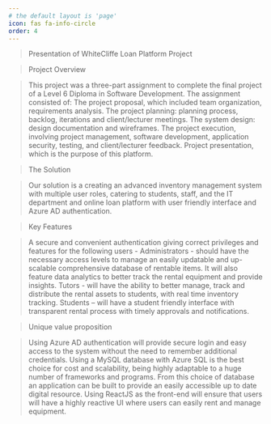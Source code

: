 ```yaml
---
# the default layout is 'page'
icon: fas fa-info-circle
order: 4
---
```


>Presentation of WhiteCliffe Loan Platform Project

>Project Overview

>This project was a three-part assignment to complete the final project of a Level 6 Diploma in Software Development. The assignment consisted of:
The project proposal, which included team organization, requirements analysis. The project planning: planning process, backlog, iterations and client/lecturer meetings. The system design: design documentation and wireframes.
The project execution, involving project management, software development, application security, testing, and client/lecturer feedback.
Project presentation, which is the purpose of this platform.

>The Solution

>Our solution is a creating an advanced inventory management system with multiple user roles, catering to students, staff, and the IT department and online loan platform with user friendly interface and Azure AD authentication.

>Key Features 

>A secure and convenient authentication giving correct privileges and features for the following users -
Administrators - should have the necessary access levels to manage an easily updatable and up-scalable comprehensive database of rentable items.  It will also feature data analytics to better track the rental equipment and provide insights.
Tutors - will have the ability to better manage, track and distribute the rental assets to students, with real time inventory tracking.
Students – will have a student friendly interface with transparent rental process with timely approvals and notifications.

>Unique value proposition

>Using Azure AD authentication will provide secure login and easy access to the system without the need to remember additional credentials.
Using a MySQL database with Azure SQL is the best choice for cost and scalability, being highly adaptable to a huge number of frameworks and programs.  From this choice of database an application can be built to provide an easily accessible up to date digital resource.
Using ReactJS as the front-end will ensure that users will have a highly reactive UI where users can easily rent and manage equipment.


